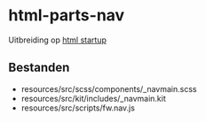 # html-parts-nav

Uitbreiding op [html startup](https://github.com/am-impact/html-startup)

## Bestanden
 * resources/src/scss/components/_navmain.scss
 * resources/src/kit/includes/_navmain.kit
 * resources/src/scripts/fw.nav.js